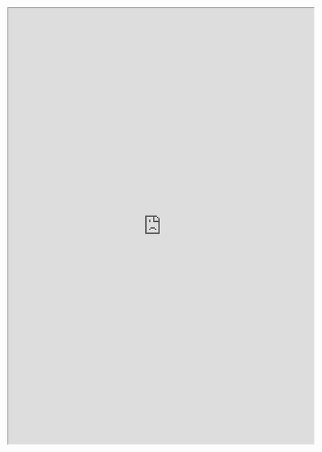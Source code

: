 

<iframe height="1000px" width="700px" src="https://replit.com/@AryanShah40/Aryanspersonal#README.md"></iframe>